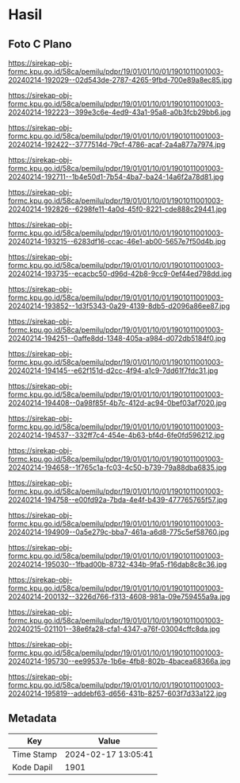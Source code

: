 # Hasil

## Foto C Plano

https://sirekap-obj-formc.kpu.go.id/58ca/pemilu/pdpr/19/01/01/10/01/1901011001003-20240214-192029--02d543de-2787-4265-9fbd-700e89a8ec85.jpg

https://sirekap-obj-formc.kpu.go.id/58ca/pemilu/pdpr/19/01/01/10/01/1901011001003-20240214-192223--399e3c6e-4ed9-43a1-95a8-a0b3fcb29bb6.jpg

https://sirekap-obj-formc.kpu.go.id/58ca/pemilu/pdpr/19/01/01/10/01/1901011001003-20240214-192422--3777514d-79cf-4786-acaf-2a4a877a7974.jpg

https://sirekap-obj-formc.kpu.go.id/58ca/pemilu/pdpr/19/01/01/10/01/1901011001003-20240214-192711--1b4e50d1-7b54-4ba7-ba24-14a6f2a78d81.jpg

https://sirekap-obj-formc.kpu.go.id/58ca/pemilu/pdpr/19/01/01/10/01/1901011001003-20240214-192826--6298fe11-4a0d-45f0-8221-cde888c29441.jpg

https://sirekap-obj-formc.kpu.go.id/58ca/pemilu/pdpr/19/01/01/10/01/1901011001003-20240214-193215--6283df16-ccac-46e1-ab00-5657e7f50d4b.jpg

https://sirekap-obj-formc.kpu.go.id/58ca/pemilu/pdpr/19/01/01/10/01/1901011001003-20240214-193735--ecacbc50-d96d-42b8-9cc9-0ef44ed798dd.jpg

https://sirekap-obj-formc.kpu.go.id/58ca/pemilu/pdpr/19/01/01/10/01/1901011001003-20240214-193852--1d3f5343-0a29-4139-8db5-d2096a86ee87.jpg

https://sirekap-obj-formc.kpu.go.id/58ca/pemilu/pdpr/19/01/01/10/01/1901011001003-20240214-194251--0affe8dd-1348-405a-a984-d072db5184f0.jpg

https://sirekap-obj-formc.kpu.go.id/58ca/pemilu/pdpr/19/01/01/10/01/1901011001003-20240214-194145--e62f151d-d2cc-4f94-a1c9-7dd61f7fdc31.jpg

https://sirekap-obj-formc.kpu.go.id/58ca/pemilu/pdpr/19/01/01/10/01/1901011001003-20240214-194408--0a98f85f-4b7c-412d-ac94-0bef03af7020.jpg

https://sirekap-obj-formc.kpu.go.id/58ca/pemilu/pdpr/19/01/01/10/01/1901011001003-20240214-194537--332ff7c4-454e-4b63-bf4d-6fe0fd596212.jpg

https://sirekap-obj-formc.kpu.go.id/58ca/pemilu/pdpr/19/01/01/10/01/1901011001003-20240214-194658--1f765c1a-fc03-4c50-b739-79a88dba6835.jpg

https://sirekap-obj-formc.kpu.go.id/58ca/pemilu/pdpr/19/01/01/10/01/1901011001003-20240214-194758--e00fd92a-7bda-4e4f-b439-477765765f57.jpg

https://sirekap-obj-formc.kpu.go.id/58ca/pemilu/pdpr/19/01/01/10/01/1901011001003-20240214-194909--0a5e279c-bba7-461a-a6d8-775c5ef58760.jpg

https://sirekap-obj-formc.kpu.go.id/58ca/pemilu/pdpr/19/01/01/10/01/1901011001003-20240214-195030--1fbad00b-8732-434b-9fa5-f16dab8c8c36.jpg

https://sirekap-obj-formc.kpu.go.id/58ca/pemilu/pdpr/19/01/01/10/01/1901011001003-20240214-200132--3226d766-f313-4608-981a-09e759455a9a.jpg

https://sirekap-obj-formc.kpu.go.id/58ca/pemilu/pdpr/19/01/01/10/01/1901011001003-20240215-021101--38e6fa28-cfa1-4347-a76f-03004cffc8da.jpg

https://sirekap-obj-formc.kpu.go.id/58ca/pemilu/pdpr/19/01/01/10/01/1901011001003-20240214-195730--ee99537e-1b6e-4fb8-802b-4bacea68366a.jpg

https://sirekap-obj-formc.kpu.go.id/58ca/pemilu/pdpr/19/01/01/10/01/1901011001003-20240214-195819--addebf63-d656-431b-8257-603f7d33a122.jpg


## Metadata

| Key        | Value               |
| ---------- | ------------------- |
| Time Stamp | 2024-02-17 13:05:41 |
| Kode Dapil | 1901                |



